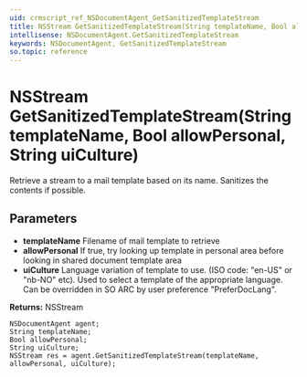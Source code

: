 ```yaml
---
uid: crmscript_ref_NSDocumentAgent_GetSanitizedTemplateStream
title: NSStream GetSanitizedTemplateStream(String templateName, Bool allowPersonal, String uiCulture)
intellisense: NSDocumentAgent.GetSanitizedTemplateStream
keywords: NSDocumentAgent, GetSanitizedTemplateStream
so.topic: reference
---
```


# NSStream GetSanitizedTemplateStream(String templateName, Bool allowPersonal, String uiCulture)

Retrieve a stream to a mail template based on its name. Sanitizes the contents if possible.

## Parameters

* **templateName** Filename of mail template to retrieve
* **allowPersonal** If true, try looking up template in personal area before looking in shared document template area
* **uiCulture** Language variation of template to use. (ISO code: "en-US" or "nb-NO" etc). Used to select a template of the appropriate language. Can be overridden in SO ARC by user preference "PreferDocLang".

**Returns:** NSStream

```crmscript
NSDocumentAgent agent;
String templateName;
Bool allowPersonal;
String uiCulture;
NSStream res = agent.GetSanitizedTemplateStream(templateName, allowPersonal, uiCulture);
```

